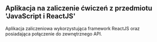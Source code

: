 ## Aplikacja na zaliczenie ćwiczeń z przedmiotu 'JavaScript i ReactJS'

Aplikacja zaliczeniowa wykorzystująca framework ReactJS oraz posiadająca połączenie do zewnętrznego API.

